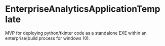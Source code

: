 # EnterpriseAnalyticsApplicationTemplate
MVP for deploying python/tkinter code as a standalone EXE within an enterprise(build process for windows 10). 
